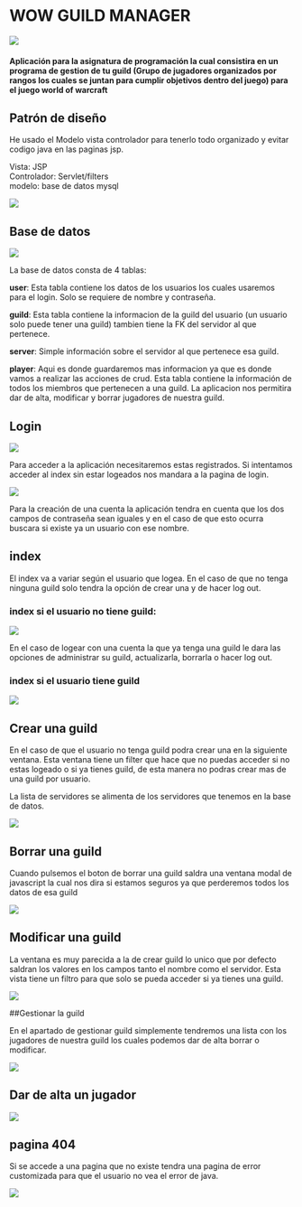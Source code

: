 # WOW GUILD MANAGER

![](screenshots/wowlogo.jpg)
<h4>Aplicación para la asignatura de programación la cual consistira en un programa de gestion de tu guild (Grupo de jugadores organizados por rangos los cuales se juntan para cumplir objetivos dentro del juego)
para el juego world of warcraft</h4>

## Patrón de diseño
He usado el Modelo vista controlador para tenerlo todo organizado y evitar codigo java en las paginas jsp.

Vista: JSP <br>
Controlador: Servlet/filters <br>
modelo: base de datos mysql


![](screenshots/patron.png)

## Base de datos

![](screenshots/db.jpg)

La base de datos consta de 4 tablas:

**user**: Esta tabla contiene los datos de los usuarios los cuales usaremos para el login. Solo se requiere de nombre y contraseña.

**guild**: Esta tabla contiene la informacion de la guild del usuario (un usuario solo puede tener una guild)
tambien tiene la FK del servidor al que pertenece.

**server**: Simple información sobre el servidor al que pertenece esa guild.

**player**: Aqui es donde guardaremos mas informacion ya que es donde vamos a realizar las acciones de crud.
Esta tabla contiene la información de todos los miembros que pertenecen a una guild.
La aplicacion nos permitira dar de alta, modificar y borrar jugadores de nuestra guild.

## Login

![](screenshots/login.jpg)

Para acceder a la aplicación necesitaremos estas registrados. Si intentamos acceder al index sin estar logeados nos mandara a la pagina de login.

![](screenshots/create.jpg)

Para la creación de una cuenta la aplicación tendra en cuenta que los dos campos de contraseña sean iguales y en el caso de que esto ocurra buscara si existe ya un usuario con ese nombre.

## index
El index va a variar según el usuario que logea. En el caso de que no tenga ninguna guild solo tendra la opción de crear una y de hacer log out.
### index si el usuario no tiene guild:
![](screenshots/index1.png)

En el caso de logear con una cuenta la que ya tenga una guild le dara las opciones de administrar su guild, actualizarla, borrarla o hacer log out.
### index si el usuario tiene guild
![](screenshots/index2.png)

## Crear una guild

En el caso de que el usuario no tenga guild podra crear una en la siguiente ventana. Esta ventana tiene un filter que hace que no puedas acceder si no estas logeado o si ya tienes guild, de esta manera no podras crear mas de una guild por usuario.

La lista de servidores se alimenta de los servidores que tenemos en la base de datos.

![](screenshots/createGuild.png)

## Borrar una guild

Cuando pulsemos el boton de borrar una guild saldra una ventana modal de javascript la cual nos dira si estamos seguros ya que perderemos todos los datos de esa guild

![](screenshots/deleteGuild.png)

## Modificar una guild
La ventana es muy parecida a la de crear guild lo unico que por defecto saldran los valores en los campos tanto el nombre como el servidor.
Esta vista tiene un filtro para que solo se pueda acceder si ya tienes una guild.

![](screenshots/updateGuild.png)

##Gestionar la guild

En el apartado de gestionar guild simplemente tendremos una lista con los jugadores de nuestra guild los cuales podemos dar de alta borrar o modificar.

![](screenshots/manageGuild.png)

## Dar de alta un jugador
![](screenshots/createPlayer.png)

## pagina 404

Si se accede a una pagina que no existe tendra una pagina de error customizada para que el usuario no vea el error de java.

![](screenshots/404error.png)


